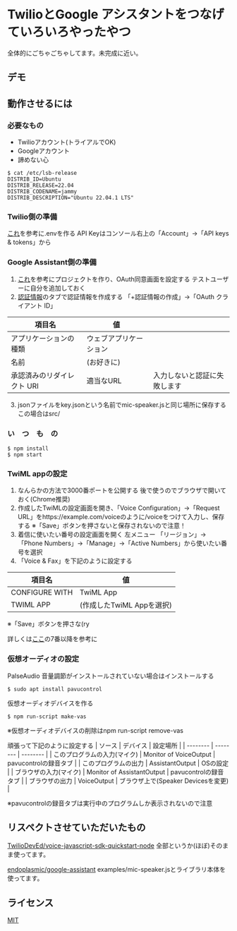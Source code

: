# TwilioとGoogle アシスタントをつなげていろいろやったやつ 
全体的にごちゃごちゃしてます。未完成に近い。

## デモ


## 動作させるには
### 必要なもの
* Twilioアカウント(トライアルでOK)
* Googleアカウント
* 諦めない心
```
$ cat /etc/lsb-release 
DISTRIB_ID=Ubuntu
DISTRIB_RELEASE=22.04
DISTRIB_CODENAME=jammy
DISTRIB_DESCRIPTION="Ubuntu 22.04.1 LTS"
```

### Twilio側の準備
[これ](https://github.com/TwilioDevEd/voice-javascript-sdk-quickstart-node#gather-config-values)を参考に.envを作る
API Keyはコンソール右上の「Account」→「API keys & tokens」から

### Google Assistant側の準備

1. [これ](https://developers.google.com/assistant/sdk/guides/service/python/embed/config-dev-project-and-account)を参考にプロジェクトを作り、OAuth同意画面を設定する
テストユーザーに自分を追加しておく
2. [認証情報](https://console.cloud.google.com/apis/credentials)のタブで認証情報を作成する
「+認証情報の作成」→「OAuth クライアント ID」

| 項目名 | 値 |  |
| -------- | -------- | -------- |
| アプリケーションの種類 | ウェブアプリケーション | |
| 名前 | (お好きに) | |
| 承認済みのリダイレクト URI | 適当なURL | 入力しないと認証に失敗します |

3. jsonファイルをkey.jsonという名前でmic-speaker.jsと同じ場所に保存する
この場合はsrc/

### い　つ　も　の
```
$ npm install
$ npm start
```

### TwiML appの設定
1. なんらかの方法で3000番ポートを公開する
後で使うのでブラウザで開いておく(Chrome推奨)
2. 作成したTwiMLの設定画面を開き、「Voice Configuration」→「Request URL」をhttps://example.com/voiceのように/voiceをつけて入力し、保存する
※「Save」ボタンを押さないと保存されないので注意！
3. 着信に使いたい番号の設定画面を開く
左メニュー 「リージョン」→「Phone Numbers」→「Manage」→「Active Numbers」から使いたい番号を選択
4. 「Voice & Fax」を下記のように設定する

| 項目名 | 値 |
| -------- | -------- |
| CONFIGURE WITH | TwiML App |
| TWIML APP | (作成したTwiML Appを選択) |

※「Save」ボタンを押さな(ry

詳しくは[ここ](https://github.com/TwilioDevEd/voice-javascript-sdk-quickstart-node#local-development)の7番以降を参考に

### 仮想オーディオの設定
PalseAudio 音量調節がインストールされていない場合はインストールする
```
$ sudo apt install pavucontrol
```
仮想オーディオデバイスを作る
```
$ npm run-script make-vas
```
※仮想オーディオデバイスの削除はnpm run-script remove-vas

頑張って下記のように設定する
| ソース | デバイス | 設定場所 |
| -------- | -------- | -------- |
| このプログラムの入力(マイク) | Monitor of VoiceOutput | pavucontrolの録音タブ | 
| このプログラムの出力 | AssistantOutput | OSの設定 |
| ブラウザの入力(マイク) | Monitor of AssistantOutput | pavucontrolの録音タブ |
| ブラウザの出力 | VoiceOutput | ブラウザ上で(Speaker Devicesを変更) | 

※pavucontrolの録音タブは実行中のプログラムしか表示されないので注意

## リスペクトさせていただいたもの
[TwilioDevEd/voice-javascript-sdk-quickstart-node](https://github.com/TwilioDevEd/voice-javascript-sdk-quickstart-node#local-development)
全部というか(ほぼ)そのまま使ってます。

[endoplasmic/google-assistant](https://github.com/endoplasmic/google-assistant)
examples/mic-speaker.jsとライブラリ本体を使ってます。

## ライセンス
[MIT](http://www.opensource.org/licenses/mit-license.html)
